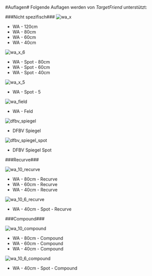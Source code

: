 #Auflagen#
Folgende Auflagen werden von *TargetFriend* unterstützt:

###Nicht spezifisch###
![wa_x](https://raw.github.com/archer96/TargetFriend_doc/master/targets/250/wa_x.png)

 - WA - 120cm
 - WA - 80cm
 - WA - 60cm
 - WA - 40cm


![wa_x_6](https://raw.github.com/archer96/TargetFriend_doc/master/targets/250/wa_x_6.png)

 - WA - Spot - 80cm
 - WA - Spot - 60cm
 - WA - Spot - 40cm

![wa_x_5](https://raw.github.com/archer96/TargetFriend_doc/master/targets/250/wa_x_5.png)

 - WA - Spot - 5


![wa_field](https://raw.github.com/archer96/TargetFriend_doc/master/targets/250/wa_field.png)

 - WA - Feld

![dfbv_spiegel](https://raw.github.com/archer96/TargetFriend_doc/master/targets/250/dfbv_spiegel.png)

 - DFBV Spiegel


![dfbv_spiegel_spot](https://raw.github.com/archer96/TargetFriend_doc/master/targets/250/dfbv_spiegel_spot.png)

 - DFBV Spiegel Spot

###Recurve###

![wa_10_recurve](https://raw.github.com/archer96/TargetFriend_doc/master/targets/250/wa_10_recurve.png)

 - WA - 80cm - Recurve
 - WA - 60cm - Recurve
 - WA - 40cm - Recurve

![wa_10_6_recurve](https://raw.github.com/archer96/TargetFriend_doc/master/targets/250/wa_10_6_recurve.png)

 - WA - 40cm - Spot - Recurve

###Compound###

![wa_10_compound](https://raw.github.com/archer96/TargetFriend_doc/master/targets/250/wa_10_compound.png)

 - WA - 80cm - Compound
 - WA - 60cm - Compound
 - WA - 40cm - Compound

![wa_10_6_compound](https://raw.github.com/archer96/TargetFriend_doc/master/targets/250/wa_10_6_compound.png)

 - WA - 40cm - Spot - Compound